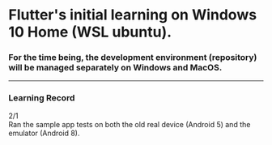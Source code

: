 # Flutter's initial learning on Windows 10 Home (WSL ubuntu).

### For the time being, the development environment (repository) will be managed separately on Windows and MacOS.

---
### Learning Record

2/1<br>
Ran the sample app tests on both the old real device (Android 5) and the emulator (Android 8).
